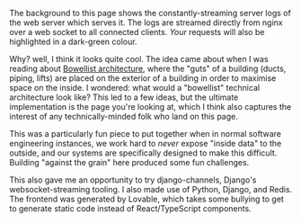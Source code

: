
The background to this page shows the constantly-streaming server logs of the web server which serves it. The logs are streamed directly from nginx over a web socket to all connected clients. *Your* requests will also be highlighted in a dark-green colour.

Why? well, I think it looks quite cool. The idea came about when I was reading about [Bowellist architecture](https://en.wikipedia.org/wiki/Bowellism), where the "guts" of a building (ducts, piping, lifts) are placed on the exterior of a building in order to maximise space on the inside. I wondered: what would a "bowellist" technical architecture look like? This led to a few ideas, but the ultimate implementation is the page you're looking at, which I think also captures the interest of any technically-minded folk who land on this page.

This was a particularly fun piece to put together when in normal software engineering instances, we work hard to _never_ expose "inside data" to the outside, and our systems are specifically designed to make this difficult. Building "against the grain" here produced some fun challenges.

This also gave me an opportunity to try django-channels, Django's websocket-streaming tooling. I also made use of Python, Django, and Redis. The frontend was generated by Lovable, which takes some bullying to get to generate static code instead of React/TypeScript components.